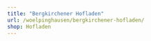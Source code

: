 ```yaml
---
title: "Bergkirchener Hofladen"
url: /woelpinghausen/bergkirchener-hofladen/
shop: Hofladen
---
```

